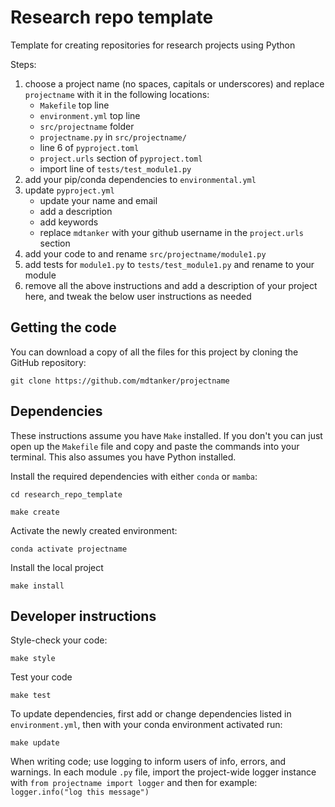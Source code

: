 # Research repo template
Template for creating repositories for research projects using Python

Steps:
1) choose a project name (no spaces, capitals or underscores) and replace `projectname` with it in the following locations:
    - `Makefile` top line
    - `environment.yml` top line
    - `src/projectname` folder
    - `projectname.py` in `src/projectname/`
    - line 6 of `pyproject.toml`
    - `project.urls` section of `pyproject.toml`
    - import line of `tests/test_module1.py`
2) add your pip/conda dependencies to `environmental.yml`
3) update `pyproject.yml`
    - update your name and email
    - add a description
    - add keywords
    - replace `mdtanker` with your github username in the `project.urls` section
4) add your code to and rename `src/projectname/module1.py`
5) add tests for `module1.py` to `tests/test_module1.py` and rename to your module
6) remove all the above instructions and add a description of your project here, and tweak the below user instructions as needed


## Getting the code

You can download a copy of all the files for this project by cloning the GitHub repository:

    git clone https://github.com/mdtanker/projectname

## Dependencies

These instructions assume you have `Make` installed. If you don't you can just open up the `Makefile` file and copy and paste the commands into your terminal. This also assumes you have Python installed.

Install the required dependencies with either `conda` or `mamba`:

    cd research_repo_template

    make create

Activate the newly created environment:

    conda activate projectname

Install the local project

    make install



## Developer instructions

Style-check your code:

    make style

Test your code

    make test

To update dependencies, first add or change dependencies listed in `environment.yml`, then with your conda environment activated run:

    make update

When writing code; use logging to inform users of info, errors, and warnings. In each module `.py` file, import the project-wide logger instance with `from projectname import logger` and then for example: `logger.info("log this message")`
